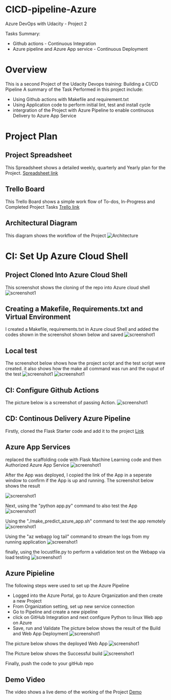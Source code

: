 # CICD-pipeline-Azure
Azure DevOps with Udacity - Project 2

Tasks Summary:
- Github actions - Continuous Integration
- Azure pipeline and Azure App service - Continuous Deployment

# Overview
This is a second Project of the Udacity Devops training: Building a CI/CD Pipeline
A summary of the Task Performed in this project include:
- Using Github actions with Makefile and requirement.txt
- Using Application code to perform initial lint, test and install cycle
- intergration of the Project with Azure Pipeline to enable continuous Delivery to Azure App Service

# Project Plan
## Project Spreadsheet
This Spreadsheet shows a detailed weekly, quarterly and Yearly plan for the Project.
[Spreadsheet link](https://docs.google.com/spreadsheets/d/1pYLdA0_Y1qFRxfJB1XAqbG9uTMH4bOtcGZQinWYdgek/edit#gid=1348135932)
## Trello Board
This Trello Board shows a simple work flow of To-dos, In-Progress and Completed Project Tasks
[Trello link](https://trello.com/b/xpcRdzSP/ci-cd-project)

## Architectural Diagram
This diagram shows the workflow of the Project
![Architecture](images-project2/architecture.PNG "Architecture")


# CI: Set Up Azure Cloud Shell
## Project Cloned Into Azure Cloud Shell
This screenshot shows the cloning of the repo into Azure cloud shell
![screenshot1](images-project2/clone.PNG "screenshot1")

## Creating a Makefile, Requirements.txt and Virtual Environment
I created a Makefile, requirements.txt in Azure cloud Shell and added the codes shown in the screenshot shown below and saved
![screenshot1](images-project2/makefile.PNG "screenshot1")

## Local test
The screenshot below shows how the project script and the test script were created. it also shows how the make all command was run and the ouput of the test
![screenshot1](images-project2/makeall1.PNG "screenshot1")
![screenshot1](images-project2/makeall.PNG "screenshot1")

## CI: Configure Github Actions
The picture below is a screenshot of passing Action.
![screenshot1](images-project2/ci.PNG "screenshot1")

## CD: Continous Delivery Azure Pipeline
Firstly, cloned the Flask Starter code and add it to the project
[Link](https://github.com/udacity/nd082-Azure-Cloud-DevOps-Starter-Code/blob/master/C2-AgileDevelopmentwithAzure/project/starter_files/flask-sklearn/app.py)

## Azure App Services
replaced the scaffolding code with Flask Machine Learning code and then Authorized Azure App Service
![screenshot1](images-project2/authorizeappservice.PNG "screenshot1")

After the App was deployed, I copied the link of the App in a seperate window to confirm if the App is up and running. The screenshot below shows the result

![screenshot1](images-project2/app.PNG "screenshot1")

Next, using the "python app.py" command to also test the App
![screenshot1](images-project2/testwithpy.PNG "screenshot1")

Using the "./make_predict_azure_app.sh" command to test the app remotely
![screenshot1](images-project2/makeprediction2.PNG "screenshot1")

Using the "az webapp log tail" command to stream the logs from my running application
![screenshot1](images-project2/logtail.PNG "screenshot1")

finally, using the locustfile.py to perform a validation test on the Webapp via load testing
![screenshot1](images-project2/locust.PNG "screenshot1")


## Azure Pipieline
The following steps were used to set up the Azure Pipeline
- Logged into the Azure Portal, go to Azure Organization and then create a new Project
- From Organization setting, set up new service connection
- Go to Pipeline and create a new pipeline
- click on GitHub Integration and next configure Python to linux Web app on Azure
- Save, run and Validate
The picture below shows the result of the Build and Web App Deployment
![screenshot1](images-project2/cd.PNG "screenshot1")

The picture below shows the deployed Web App
![screenshot1](images-project2/deployment.PNG "screenshot1")

The Picture below shows the Successful build
![screenshot1](images-project2/build.PNG "screenshot1")

Finally, push the code to your gitHub repo

## Demo Video
The video shows a live demo of the working of the Project
[Demo](https://youtu.be/XHYTgc2q4KM)
